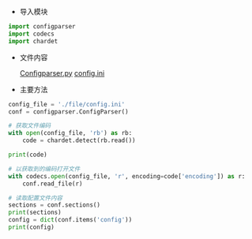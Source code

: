 * 导入模块  

``` python
import configparser
import codecs
import chardet
```

* 文件内容  

    [Configparser.py](../pythonFile/Configparser.py)
    [config.ini](../pythonFile/file/config.ini)

* 主要方法  

``` python
config_file = './file/config.ini'
conf = configparser.ConfigParser()

# 获取文件编码
with open(config_file, 'rb') as rb:
    code = chardet.detect(rb.read())

print(code)

# 以获取到的编码打开文件
with codecs.open(config_file, 'r', encoding=code['encoding']) as r:
    conf.read_file(r)

# 读取配置文件内容
sections = conf.sections()
print(sections)
config = dict(conf.items('config'))
print(config)
```

